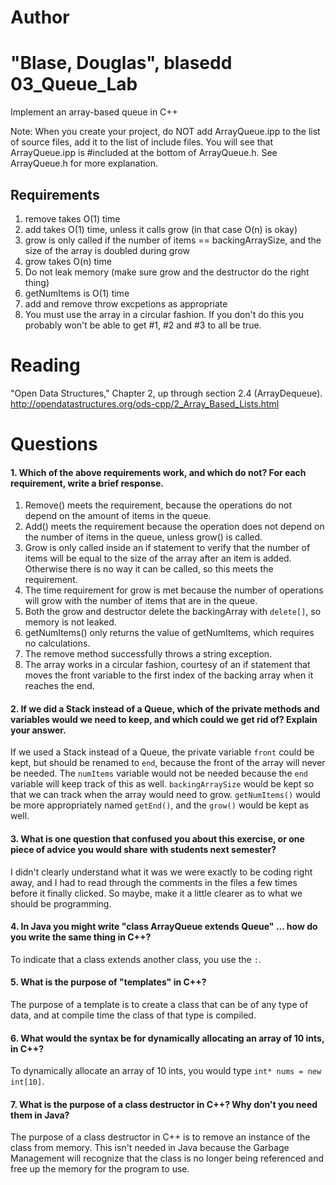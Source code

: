 Author
==========
"Blase, Douglas", blasedd
03_Queue_Lab
============

Implement an array-based queue in C++

Note: When you create your project, do NOT add ArrayQueue.ipp to the list of source files, add it to the list of include files. You will see that ArrayQueue.ipp is #included at the bottom of ArrayQueue.h. See ArrayQueue.h for more explanation.

Requirements
------------

1. remove takes O(1) time
2. add takes O(1) time, unless it calls grow (in that case O(n) is okay)
3. grow is only called if the number of items == backingArraySize, and the size of the array is doubled during grow
4. grow takes O(n) time
5. Do not leak memory (make sure grow and the destructor do the right thing)
6. getNumItems is O(1) time
7. add and remove throw excpetions as appropriate
8. You must use the array in a circular fashion. If you don't do this you probably won't be able to get #1, #2 and #3 to all be true.

Reading
=======
"Open Data Structures," Chapter 2, up through section 2.4 (ArrayDequeue). http://opendatastructures.org/ods-cpp/2_Array_Based_Lists.html

Questions
=========

#### 1. Which of the above requirements work, and which do not? For each requirement, write a brief response.

1. Remove() meets the requirement, because the operations do not depend on the amount of items in the queue.
2. Add() meets the requirement because the operation does not depend on the number of items in the queue, unless grow() is called.
3. Grow is only called inside an if statement to verify that the number of items will be equal to the size of the array after an item is added. Otherwise there is no way it can be called, so this meets the requirement.
4. The time requirement for grow is met because the number of operations will grow with the number of items that are in the queue.
5. Both the grow and destructor delete the backingArray with `delete[]`, so memory is not leaked.
6. getNumItems() only returns the value of getNumItems, which requires no calculations.
7. The remove method successfully throws a string exception.
8. The array works in a circular fashion, courtesy of an if statement that moves the front variable to the first index of the backing array when it reaches the end.

#### 2. If we did a Stack instead of a Queue, which of the private methods and variables would we need to keep, and which could we get rid of? Explain your answer.

If we used a Stack instead of a Queue, the private variable `front` could be kept, but should be renamed to `end`, because the front of the array will never be needed. The `numItems` variable would not be needed because the `end` variable will keep track of this as well. `backingArraySize` would be kept so that we can track when the array would need to grow. `getNumItems()` would be more appropriately named `getEnd()`, and the `grow()` would be kept as well.

#### 3. What is one question that confused you about this exercise, or one piece of advice you would share with students next semester?

I didn't clearly understand what it was we were exactly to be coding right away, and I had to read through the comments in the files a few times before it finally clicked. So maybe, make it a little clearer as to what we should be programming.

#### 4. In Java you might write "class ArrayQueue extends Queue" ... how do you write the same thing in C++?

To indicate that a class extends another class, you use the `:`.

#### 5. What is the purpose of "templates" in C++?

The purpose of a template is to create a class that can be of any type of data, and at compile time the class of that type is compiled.

#### 6. What would the syntax be for dynamically allocating an array of 10 ints, in C++?

To dynamically allocate an array of 10 ints, you would type `int* nums = new int[10]`.

#### 7. What is the purpose of a class destructor in C++? Why don't you need them in Java?

The purpose of a class destructor in C++ is to remove an instance of the class from memory. This isn't needed in Java because the Garbage Management will recognize that the class is no longer being referenced and free up the memory for the program to use.